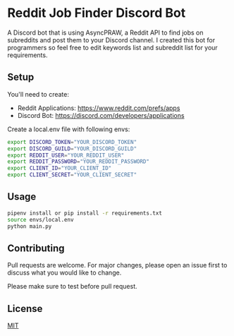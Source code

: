 # Reddit Job Finder Discord Bot

A Discord bot that is using AsyncPRAW, a Reddit API to find jobs on subreddits and post them to your Discord channel.
I created this bot for programmers so feel free to edit keywords list and subreddit list for your requirements.

## Setup
You'll need to create:
 - Reddit Applications: https://www.reddit.com/prefs/apps
 - Discord Bot: https://discord.com/developers/applications
 
Create a local.env file with following envs:
```bash
export DISCORD_TOKEN="YOUR_DISCORD_TOKEN"
export DISCORD_GUILD="YOUR_DISCORD_GUILD"
export REDDIT_USER="YOUR_REDDIT_USER"
export REDDIT_PASSWORD="YOUR_REDDIT_PASSWORD"
export CLIENT_ID="YOUR_CLIENT_ID"
export CLIENT_SECRET="YOUR_CLIENT_SECRET"
```

## Usage

```bash
pipenv install or pip install -r requirements.txt
source envs/local.env
python main.py
```

## Contributing
Pull requests are welcome. For major changes, please open an issue first to discuss what you would like to change.

Please make sure to test before pull request.

## License
[MIT](https://choosealicense.com/licenses/mit/)
